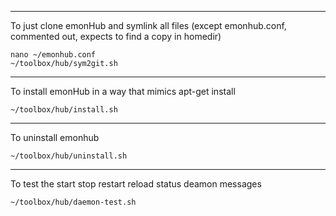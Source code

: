 --------------------
    
To just clone emonHub and symlink all files (except emonhub.conf, commented out, expects to find a copy in homedir)

    nano ~/emonhub.conf
    ~/toolbox/hub/sym2git.sh

----------------------
    
To install emonHub in a way that mimics apt-get install
    
    ~/toolbox/hub/install.sh

-----------------------

To uninstall emonhub

    ~/toolbox/hub/uninstall.sh
    
-------------------------------    
    
To test the start stop restart reload status deamon messages

    ~/toolbox/hub/daemon-test.sh

